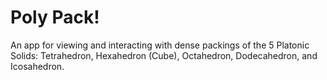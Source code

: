 # Poly Pack!
An app for viewing and interacting with dense packings of the 5 Platonic Solids: Tetrahedron, Hexahedron (Cube), Octahedron, Dodecahedron, and Icosahedron.
